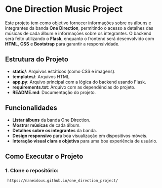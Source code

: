 
# One Direction Music Project

Este projeto tem como objetivo fornecer informações sobre os álbuns e integrantes da banda **One Direction**, permitindo o acesso a detalhes das músicas de cada álbum e informações sobre os integrantes. O backend será feito utilizando o **Flask**, enquanto o frontend será desenvolvido com **HTML**, **CSS** e **Bootstrap** para garantir a responsividade.

## Estrutura do Projeto

- **static/**: Arquivos estáticos (como CSS e imagens).
- **templates/**: Arquivos HTML.
- **app.py**: Arquivo principal com a lógica do backend usando Flask.
- **requirements.txt**: Arquivo com as dependências do projeto.
- **README.md**: Documentação do projeto.

## Funcionalidades

- **Listar álbuns** da banda One Direction.
- **Mostrar músicas** de cada álbum.
- **Detalhes sobre os integrantes** da banda.
- **Design responsivo** para boa visualização em dispositivos móveis.
- **Interação visual clara e objetiva** para uma boa experiência de usuário.

## Como Executar o Projeto

### 1. Clone o repositório:

```bash
 https://naneidous.github.io/one_direction_project/
